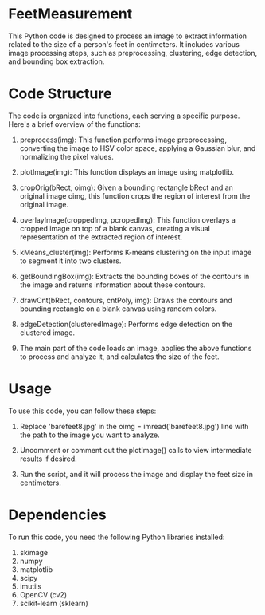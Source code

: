 # FeetMeasurement
This Python code is designed to process an image to extract information related to the size of a person's feet in centimeters. It includes various image processing steps, such as preprocessing, clustering, edge detection, and bounding box extraction.

# Code Structure

The code is organized into functions, each serving a specific purpose. Here's a brief overview of the functions:
1. preprocess(img): This function performs image preprocessing, converting the image to HSV color space, applying a Gaussian blur, and normalizing the pixel values.

2. plotImage(img): This function displays an image using matplotlib.

3. cropOrig(bRect, oimg): Given a bounding rectangle bRect and an original image oimg, this function crops the region of interest from the original image.

4. overlayImage(croppedImg, pcropedImg): This function overlays a cropped image on top of a blank canvas, creating a visual representation of the extracted region of interest.

5. kMeans_cluster(img): Performs K-means clustering on the input image to segment it into two clusters.

6. getBoundingBox(img): Extracts the bounding boxes of the contours in the image and returns information about these contours.

7. drawCnt(bRect, contours, cntPoly, img): Draws the contours and bounding rectangle on a blank canvas using random colors.

8. edgeDetection(clusteredImage): Performs edge detection on the clustered image.

9. The main part of the code loads an image, applies the above functions to process and analyze it, and calculates the size of the feet.

# Usage
To use this code, you can follow these steps:

1. Replace 'barefeet8.jpg' in the oimg = imread('barefeet8.jpg') line with the path to the image you want to analyze.

2. Uncomment or comment out the plotImage() calls to view intermediate results if desired.

3. Run the script, and it will process the image and display the feet size in centimeters.

# Dependencies
To run this code, you need the following Python libraries installed:

1. skimage
2. numpy
3. matplotlib
4. scipy
5. imutils
6. OpenCV (cv2)
7. scikit-learn (sklearn)
